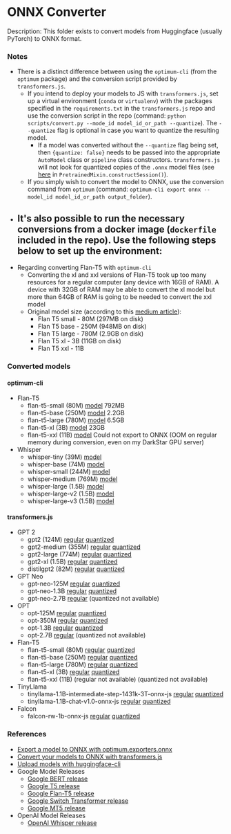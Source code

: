 # ONNX Converter

Description: This folder exists to convert models from Huggingface (usually PyTorch) to ONNX format.


### Notes

 - There is a distinct difference between using the `optimum-cli` (from the `optimum` package) and the conversion script provided by `transformers.js`. 
     - If you intend to deploy your models to JS with `transformers.js`, set up a virtual environment (`conda` or `virtualenv`) with the packages specified in the `requirements.txt` in the `transformers.js` repo and use the conversion script in the repo (command: `python scripts/convert.py --mode_id model_id_or_path --quantize`). The `--quantize` flag is optional in case you want to quantize the resulting model. 
         - If a model was converted without the `--quantize` flag being set, then `{quantize: false}` needs to be passed into the appropriate `AutoModel` class or `pipeline` class constructors. `transformers.js` will not look for quantized copies of the `.onnx` model files (see [here](https://github.com/xenova/transformers.js/blob/main/src/models.js#L123) in `PretrainedMixin.constructSession()`).
     - If you simply wish to convert the model to ONNX, use the conversion command from `optimum` (command: `optimum-cli export onnx --model_id model_id_or_path output_folder`).
 - It's also possible to run the necessary conversions from a docker image (`dockerfile` included in the repo). Use the following steps below to set up the environment:
     - 
 - Regarding converting Flan-T5 with `optimum-cli`
     - Converting the xl and xxl versions of Flan-T5 took up too many resources for a regular computer (any device with 16GB of RAM). A device with 32GB of RAM may be able to convert the xl model but more than 64GB of RAM is going to be needed to convert the xxl model
     - Original model size (according to this [medium article](https://medium.com/@koki_noda/try-language-models-with-python-google-ais-flan-t5-ba72318d3be6)):
         - Flan T5 small - 80M (297MB on disk)
         - Flan T5 base - 250M (948MB on disk)
         - Flan T5 large - 780M (2.9GB on disk)
         - Flan T5 xl - 3B (11GB on disk)
         - Flan T5 xxl - 11B


### Converted models

#### optimum-cli

 - Flan-T5
     - flan-t5-small (80M) [model](https://huggingface.co/dmmagdal/flan-t5-small-onnx) 792MB
     - flan-t5-base (250M) [model](https://huggingface.co/dmmagdal/flan-t5-base-onnx) 2.2GB
     - flan-t5-large (780M) [model](https://huggingface.co/dmmagdal/flan-t5-large-onnx) 6.5GB
     - flan-t5-xl (3B) [model](https://huggingface.co/dmmagdal/flan-t5-xl-onnx) 23GB
     - flan-t5-xxl (11B) [model](https://huggingface.co/dmmagdal/flan-t5-xxl-onnx) Could not export to ONNX (OOM on regular memory during conversion, even on my DarkStar GPU server)
 - Whisper
     - whisper-tiny (39M) [model](https://huggingface.co/dmmagdal/whisper-tiny-onnx)
     - whisper-base (74M) [model](https://huggingface.co/dmmagdal/whisper-base-onnx)
     - whisper-small (244M) [model](https://huggingface.co/dmmagdal/whisper-small-onnx)
     - whisper-medium (769M) [model](https://huggingface.co/dmmagdal/whisper-medium-onnx)
     - whisper-large (1.5B) [model](https://huggingface.co/dmmagdal/whisper-large-onnx)
     - whisper-large-v2 (1.5B) [model](https://huggingface.co/dmmagdal/whisper-large-v2-onnx)
     - whisper-large-v3 (1.5B) [model](https://huggingface.co/dmmagdal/whisper-large-v3-onnx)


#### transformers.js

 - GPT 2
     - gpt2 (124M) [regular](https://huggingface.co/dmmagdal/gpt2-onnx-js) [quantized](https://huggingface.co/dmmagdal/gpt2-onnx-js-quantized)
     - gpt2-medium (355M) [regular](https://huggingface.co/dmmagdal/gpt2-medium-onnx-js) [quantized](https://huggingface.co/dmmagdal/gpt2-medium-onnx-js-quantized)
     - gpt2-large (774M) [regular](https://huggingface.co/dmmagdal/gpt2-large-onnx-js) [quantized](https://huggingface.co/dmmagdal/gpt2-large-onnx-js-quantized)
     - gpt2-xl (1.5B) [regular](https://huggingface.co/dmmagdal/gpt2-xl-onnx-js) [quantized](https://huggingface.co/dmmagdal/gpt2-xl-onnx-js-quantized)
     - distilgpt2 (82M) [regular](https://huggingface.co/dmmagdal/distilgpt2-onnx-js) [quantized](https://huggingface.co/dmmagdal/distilgpt2-onnx-js-quantized)
 - GPT Neo
     - gpt-neo-125M [regular](https://huggingface.co/dmmagdal/gpt-neo-125M-onnx-js) [quantized](https://huggingface.co/dmmagdal/gpt-neo-125M-onnx-js-quantized)
     - gpt-neo-1.3B [regular](https://huggingface.co/dmmagdal/gpt-neo-1.3B-onnx-js) [quantized](https://huggingface.co/dmmagdal/gpt-neo-1.3B-onnx-js-quantized)
     - gpt-neo-2.7B [regular](https://huggingface.co/dmmagdal/gpt-neo-2.7B-onnx-js) (quantized not available)
 - OPT
     - opt-125M [regular](https://huggingface.co/dmmagdal/opt-125m-onnx-js) [quantized](https://huggingface.co/dmmagdal/opt-125m-onnx-js-quantized)
     - opt-350M [regular](https://huggingface.co/dmmagdal/opt-350m-onnx-js) [quantized](https://huggingface.co/dmmagdal/opt-350m-onnx-js-quantized)
     - opt-1.3B [regular](https://huggingface.co/dmmagdal/opt-1.3b-onnx-js) [quantized](https://huggingface.co/dmmagdal/opt-1.3b-onnx-js-quantized)
     - opt-2.7B [regular](https://huggingface.co/dmmagdal/opt-2.7b-onnx-js) (quantized not available)
 - Flan-T5
     - flan-t5-small (80M) [regular](https://huggingface.co/dmmagdal/flan-t5-small-onnx-js) [quantized](https://huggingface.co/dmmagdal/flan-t5-small-onnx-js-quantized)
     - flan-t5-base (250M) [regular](https://huggingface.co/dmmagdal/flan-t5-base-onnx-js) [quantized](https://huggingface.co/dmmagdal/flan-t5-base-onnx-js-quantized)
     - flan-t5-large (780M) [regular](https://huggingface.co/dmmagdal/flan-t5-large-onnx-js) [quantized](https://huggingface.co/dmmagdal/flan-t5-large-onnx-js-quantized)
     - flan-t5-xl (3B) [regular](https://huggingface.co/dmmagdal/flan-t5-xl-onnx-js) [quantized](https://huggingface.co/dmmagdal/flan-t5-xl-onnx-js-quantized)
     - flan-t5-xxl (11B) (regular not available) (quantized not available)
 - TinyLlama
     - tinyllama-1.1B-intermediate-step-1431k-3T-onnx-js [regular](https://huggingface.co/dmmagdal/tinyllama-1.1B-intermediate-step-1431k-3T-onnx-js) [quantized](https://huggingface.co/dmmagdal/tinyllama-1.1B-intermediate-step-1431k-3T-onnx-js-quantized)
     - tinyllama-1.1B-chat-v1.0-onnx-js [regular](https://huggingface.co/dmmagdal/tinyllama-1.1B-chat-v1.0-onnx-js) [quantized](https://huggingface.co/dmmagdal/tinyllama-1.1B-chat-v1.0-onnx-js-quantized)
 - Falcon
     - falcon-rw-1b-onnx-js [regular](https://huggingface.co/dmmagdal/falcon-rw-1b-onnx-js) [quantized](https://huggingface.co/dmmagdal/falcon-rw-1b-onnx-js-quantized)


### References

 - [Export a model to ONNX with optimum.exporters.onnx](https://huggingface.co/docs/optimum/exporters/onnx/usage_guides/export_a_model)
 - [Convert your models to ONNX with transformers.js](https://huggingface.co/docs/transformers.js/custom_usage#convert-your-models-to-onnx)
 - [Upload models with huggingface-cli](https://huggingface.co/docs/huggingface_hub/guides/upload)
 - Google Model Releases
     - [Google BERT release](https://huggingface.co/collections/google/bert-release-64ff5e7a4be99045d1896dbc)
     - [Google T5 release](https://huggingface.co/collections/google/t5-release-65005e7c520f8d7b4d037918)
     - [Google Flan-T5 release](https://huggingface.co/collections/google/flan-t5-release-65005c39e3201fff885e22fb)
     - [Google Switch Transformer release](https://huggingface.co/collections/google/switch-transformers-release-6548c35c6507968374b56d1f)
     - [Google MT5 release](https://huggingface.co/collections/google/switch-transformers-release-6548c35c6507968374b56d1f)
 - OpenAI Model Releases
     - [OpenAI Whisper release](https://huggingface.co/collections/openai/whisper-release-6501bba2cf999715fd953013)